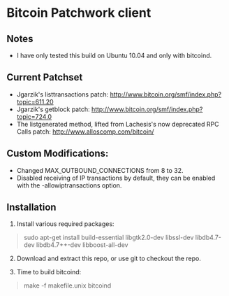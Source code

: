 Bitcoin Patchwork client
========================

Notes
-----

* I have only tested this build on Ubuntu 10.04 and only with bitcoind.

Current Patchset
----------------

* Jgarzik's listtransactions patch: http://www.bitcoin.org/smf/index.php?topic=611.20
* Jgarzik's getblock patch: http://www.bitcoin.org/smf/index.php?topic=724.0
* The listgenerated method, lifted from Lachesis's now deprecated RPC Calls patch: http://www.alloscomp.com/bitcoin/

Custom Modifications:
---------------------

* Changed MAX_OUTBOUND_CONNECTIONS from 8 to 32.
* Disabled receiving of IP transactions by default, they can be enabled with the -allowiptransactions option.

Installation
------------

1. Install various required packages:
> sudo apt-get install build-essential libgtk2.0-dev libssl-dev libdb4.7-dev libdb4.7++-dev libboost-all-dev

2. Download and extract this repo, or use git to checkout the repo.

3. Time to build bitcoind:
> make -f makefile.unix bitcoind
